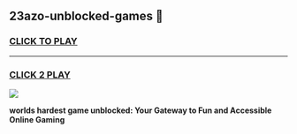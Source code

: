 
## 23azo-unblocked-games 👋
<h3>
<a href="https://premium.freeplayer.one?title=23azo-unblocked-games&ref=14F">CLICK TO PLAY</a></h3>
<hr>

<h3>
<a href="https://premium.freeplayer.one?title=23azo-unblocked-games&ref=14F">CLICK 2 PLAY</a>
  
</h3>

<a href="https://premium.freeplayer.one?title=23azo-unblocked-games&ref=12F/"><img src="https://clearcache.store/games.png"></a>


**worlds hardest game unblocked: Your Gateway to Fun and Accessible Online Gaming**
